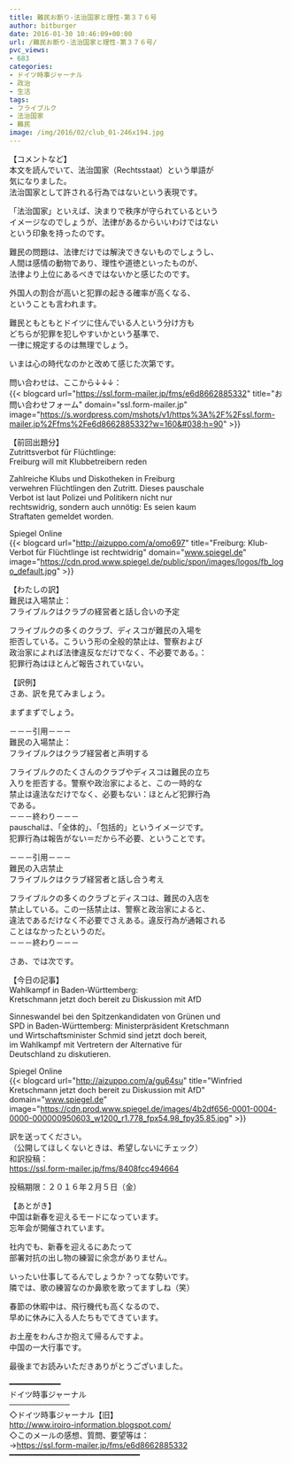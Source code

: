```yaml
---
title: 難民お断り-法治国家と理性-第３７６号
author: bitburger
date: 2016-01-30 10:46:09+00:00
url: /難民お断り-法治国家と理性-第３７６号/
pvc_views:
- 683
categories:
- ドイツ時事ジャーナル
- 政治
- 生活
tags:
- フライブルク
- 法治国家
- 難民
image: /img/2016/02/club_01-246x194.jpg
---
```

【コメントなど】  
本文を読んでいて、法治国家（Rechtsstaat）という単語が  
気になりました。  
法治国家として許される行為ではないという表現です。  
  
「法治国家」といえば、決まりで秩序が守られているという  
イメージなのでしょうが、法律があるからいいわけではない  
という印象を持ったのです。  
  
難民の問題は、法律だけでは解決できないものでしょうし、  
人間は感情の動物であり、理性や道徳といったものが、  
法律より上位にあるべきではないかと感じたのです。  
  
外国人の割合が高いと犯罪の起きる確率が高くなる、  
ということも言われます。  
  
難民ともともとドイツに住んでいる人という分け方も  
どちらが犯罪を犯しやすいかという基準で、  
一律に規定するのは無理でしょう。  
  
いまは心の時代なのかと改めて感じた次第です。  
  
  
問い合わせは、ここから↓↓↓：  
{{< blogcard url="https://ssl.form-mailer.jp/fms/e6d8662885332" title="&#12362;&#21839;&#12356;&#21512;&#12431;&#12379;&#12501;&#12457;&#12540;&#12512;" domain="ssl.form-mailer.jp" image="https://s.wordpress.com/mshots/v1/https%3A%2F%2Fssl.form-mailer.jp%2Ffms%2Fe6d8662885332?w=160&#038;h=90" >}} 

  
  
  
【前回出題分】  
Zutrittsverbot für Flüchtlinge:  
Freiburg will mit Klubbetreibern reden  
  
Zahlreiche Klubs und Diskotheken in Freiburg  
verwehren Flüchtlingen den Zutritt. Dieses pauschale  
Verbot ist laut Polizei und Politikern nicht nur  
rechtswidrig, sondern auch unnötig: Es seien kaum  
Straftaten gemeldet worden.  
  
Spiegel Online  
{{< blogcard url="http://aizuppo.com/a/omo697" title="Freiburg: Klub-Verbot für Flüchtlinge ist rechtwidrig" domain="www.spiegel.de" image="https://cdn.prod.www.spiegel.de/public/spon/images/logos/fb_logo_default.jpg" >}} 

  
  
【わたしの訳】  
難民は入場禁止：  
フライブルクはクラブの経営者と話し合いの予定  
  
フライブルクの多くのクラブ、ディスコが難民の入場を  
拒否している。こういう形の全般的禁止は、警察および  
政治家によれば法律違反なだけでなく、不必要である。：  
犯罪行為はほとんど報告されていない。  
  
  
【訳例】  
さあ、訳を見てみましょう。  
  
まずまずでしょう。  
  
－－－引用－－－  
難民の入場禁止：  
フライブルクはクラブ経営者と声明する  
  
フライブルクのたくさんのクラブやディスコは難民の立ち  
入りを拒否する。警察や政治家によると、この一時的な  
禁止は違法なだけでなく、必要もない：ほとんど犯罪行為  
である。  
－－－終わり－－－  
pauschalは、「全体的」、「包括的」というイメージです。  
犯罪行為は報告がない＝だから不必要、ということです。  
  
－－－引用－－－  
難民の入店禁止  
フライブルクはクラブ経営者と話し合う考え  
  
フライブルクの多くのクラブとディスコは、難民の入店を  
禁止している。この一括禁止は、警察と政治家によると、  
違法であるだけなく不必要でさえある。違反行為が通報される  
ことはなかったというのだ。  
－－－終わり－－－  
  
  
さあ、では次です。  
  
【今日の記事】  
Wahlkampf in Baden-Württemberg:  
Kretschmann jetzt doch bereit zu Diskussion mit AfD  
  
Sinneswandel bei den Spitzenkandidaten von Grünen und  
SPD in Baden-Württemberg: Ministerpräsident Kretschmann  
und Wirtschaftsminister Schmid sind jetzt doch bereit,  
im Wahlkampf mit Vertretern der Alternative für  
Deutschland zu diskutieren.  
  
Spiegel Online  
{{< blogcard url="http://aizuppo.com/a/gu64su" title="Winfried Kretschmann jetzt doch bereit zu Diskussion mit AfD" domain="www.spiegel.de" image="https://cdn.prod.www.spiegel.de/images/4b2df656-0001-0004-0000-000000950603_w1200_r1.778_fpx54.98_fpy35.85.jpg" >}} 

  
  
訳を送ってください。  
（公開してほしくないときは、希望しないにチェック）  
和訳投稿：  
 <https://ssl.form-mailer.jp/fms/8408fcc494664>  
  
投稿期限：２０１６年２月５日（金）  
  
【あとがき】  
中国は新春を迎えるモードになっています。  
忘年会が開催されています。  
  
社内でも、新春を迎えるにあたって  
部署対抗の出し物の練習に余念がありません。  
  
いったい仕事してるんでしょうか？ってな勢いです。  
隣では、歌の練習なのか鼻歌を歌ってますしね（笑）  
  
春節の休暇中は、飛行機代も高くなるので、  
早めに休みに入る人たちもでてきています。  
  
お土産をわんさか抱えて帰るんですよ。  
中国の一大行事です。  
  
  
最後までお読みいただきありがとうございました。  
  
  
━━━━━━━━━━━  
ドイツ時事ジャーナル  
───────────  
◇ドイツ時事ジャーナル【旧】  
<http://www.iroiro-information.blogspot.com/>  
◇このメールの感想、質問、要望等は：  
-><https://ssl.form-mailer.jp/fms/e6d8662885332>  
━━━━━━━━━━━━━━━━━━━━━━━━━━━━